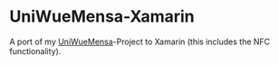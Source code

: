 # UniWueMensa-Xamarin

A port of my [UniWueMensa](https://github.com/raytracer/UniWueMensa)-Project to Xamarin (this includes the NFC functionality).